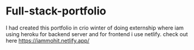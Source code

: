 # Full-stack-portfolio
I had created this portfolio in crio winter of doing externship where iam using heroku for backend server and for frontend i use netlify.
    check out here https://iammohit.netlify.app/
